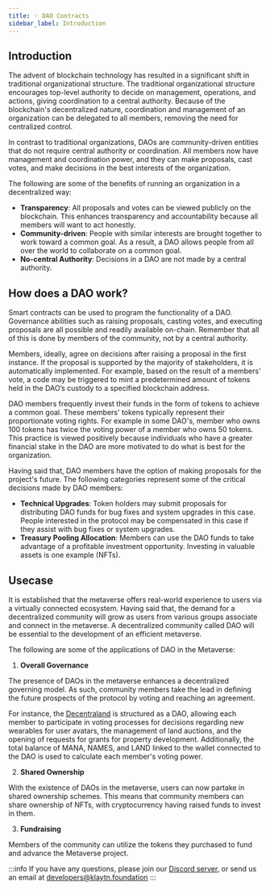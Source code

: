 ```yaml
---
title: ✨ DAO Contracts
sidebar_label: Introduction
---
```


## Introduction <a id="DAO Introduction"></a>
The advent of blockchain technology has resulted in a significant shift in traditional organizational structure. The traditional organizational structure encourages top-level authority to decide on management, operations, and actions, giving coordination to a central authority. Because of the blockchain's decentralized nature, coordination and management of an organization can be delegated to all members, removing the need for centralized control.

In contrast to traditional organizations, DAOs are community-driven entities that do not require central authority or coordination. All members now have management and coordination power, and they can make proposals, cast votes, and make decisions in the best interests of the organization.

The following are some of the benefits of running an organization in a decentralized way:

* **Transparency**: All proposals and votes can be viewed publicly on the blockchain. This enhances transparency and accountability because all members will want to act honestly.
* **Community-driven**: People with similar interests are brought together to work toward a common goal. As a result, a DAO allows people from all over the world to collaborate on a common goal.
* **No-central Authority**: Decisions in a DAO are not made by a central authority.

## How does a DAO work? <a id="How do DAO’s work"></a>

Smart contracts can be used to program the functionality of a DAO. Governance abilities such as raising proposals, casting votes, and executing proposals are all possible and readily available on-chain. Remember that all of this is done by members of the community, not by a central authority.

Members, ideally, agree on decisions after raising a proposal in the first instance. If the proposal is supported by the majority of stakeholders, it is automatically implemented. For example, based on the result of a members’ vote, a code may be triggered to mint a predetermined amount of tokens held in the DAO’s custody to a specified blockchain address.  

DAO members frequently invest their funds in the form of tokens to achieve a common goal. These members' tokens typically represent their proportionate voting rights. For example in some DAO's, member who owns 100 tokens has twice the voting power of a member who owns 50 tokens. This practice is viewed positively because individuals who have a greater financial stake in the DAO are more motivated to do what is best for the organization.

Having said that, DAO members have the option of making proposals for the project's future. The following categories represent some of the critical decisions made by DAO members:

* **Technical Upgrades**: Token holders may submit proposals for distributing DAO funds for bug fixes and system upgrades in this case. People interested in the protocol may be compensated in this case if they assist with bug fixes or system upgrades.
* **Treasury Pooling Allocation**: Members can use the DAO funds to take advantage of a profitable investment opportunity. Investing in valuable assets is one example (NFTs).


## Usecase <a id="DAO Usecase"></a>
It is established that the metaverse offers real-world experience to users via a virtually connected ecosystem. Having said that, the demand for a decentralized community will grow as users from various groups associate and connect in the metaverse. A decentralized community called DAO will be essential to the development of an efficient  metaverse.

The following are some of the applications of DAO in the Metaverse:

1. **Overall Governance**
   
The presence of DAOs in the metaverse enhances a decentralized governing model. As such, community members take the lead in defining the future prospects of the protocol by voting and reaching an agreement.

For instance, the [Decentraland](https://docs.decentraland.org/player/general/dao/dao-userguide/) is structured as a DAO, allowing each member to participate in voting processes for decisions regarding new wearables for user avatars, the management of land auctions, and the opening of requests for grants for property development. Additionally, the total balance of MANA, NAMES, and LAND linked to the wallet connected to the DAO is used to calculate each member's voting power.

2. **Shared Ownership**
   
With the existence of DAOs in the metaverse, users can now partake in shared ownership schemes. This means that community members can share ownership of NFTs, with cryptocurrency having raised funds to invest in them.

3. **Fundraising**
   
Members of the community can utilize the tokens they purchased to fund and advance the Metaverse project.



:::info
If you have any questions, please join our [Discord server](https://discord.io/KlaytnOfficial), or send us an email at developers@klaytn.foundation
:::



